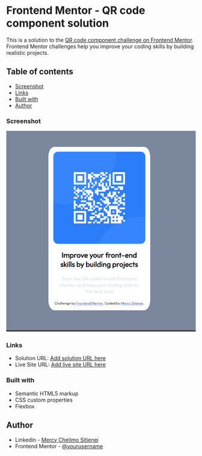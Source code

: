 # Frontend Mentor - QR code component solution

This is a solution to the [QR code component challenge on Frontend Mentor](https://www.frontendmentor.io/challenges/qr-code-component-iux_sIO_H). Frontend Mentor challenges help you improve your coding skills by building realistic projects. 

## Table of contents

  - [Screenshot](#screenshot)
  - [Links](#links)
  - [Built with](#built-with)
- [Author](#author)



### Screenshot

![](./images/Screenshot.png)


### Links

- Solution URL: [Add solution URL here](https://github.com/MercySitienei/qr-code-component.git)
- Live Site URL: [Add live site URL here](https://mercysitienei.github.io/qr-code-component/)


### Built with

- Semantic HTML5 markup
- CSS custom properties
- Flexbox


## Author

- Linkedin - [Mercy Chelimo Sitienei](https://www.linkedin.com/in/mercysitienei)
- Frontend Mentor - [@yourusername](https://www.frontendmentor.io/profile/MercySitienei)


